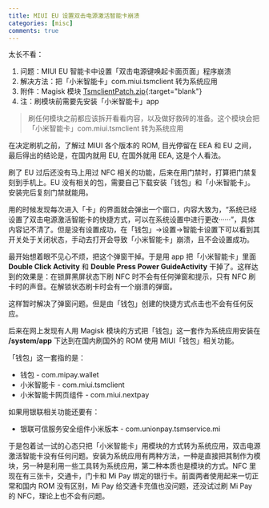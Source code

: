 ```yaml
---
title: MIUI EU 设置双击电源激活智能卡崩溃
categories: [misc]
comments: true
---
```


太长不看：

1. 问题：MIUI EU 智能卡中设置「双击电源键唤起卡面页面」程序崩溃
2. 解决方法：把「小米智能卡」com.miui.tsmclient 转为系统应用
3. 附件：Magisk 模块 [TsmclientPatch.zip](https://drive.google.com/file/d/1-jzNw-d5V7uUS_sfoCpS0-qu2B_T4bnR/view?usp=drivesdk){:target="blank"}
3. 注：刷模块前需要先安装「小米智能卡」app

> 刷任何模块之前都应该拆开看看内容，以及做好救砖的准备。这个模块会把「小米智能卡」com.miui.tsmclient 转为系统应用

在决定刷机之前，了解过 MIUI 各个版本的 ROM, 目光停留在 EEA 和 EU 之间，最后得出的结论是，在国内就用 EU, 在国外就用 EEA, 这是个人看法。

刷了 EU 过后还没有马上用过 NFC 相关的功能，后来在用门禁时，打算把门禁复刻到手机上。EU 没有相关的包，需要自己下载安装「钱包」和「小米智能卡」。安装完后复刻门禁就能用。

用的时候发现每次进入「卡」的界面就会弹出一个窗口，内容大致为，“系统已经设置了双击电源激活智能卡的快捷方式，可以在系统设置中进行更改······”，具体内容记不清了。但是没有设置成功，在「钱包」->设置->智能卡设置下可以看到其开关处于关闭状态，手动去打开会导致「小米智能卡」崩溃，且不会设置成功。

最开始想着眼不见心不烦，把这个弹窗干掉。于是用 app 把「小米智能卡」里面 **Double Click Activity** 和 **Double Press Power GuideActivity** 干掉了。这样达到的效果是：在锁屏黑屏状态下刷 NFC 时不会有任何弹窗和提示，只有 NFC 刷卡时的声音。在解锁状态刷卡时会有一个崩溃的弹窗。

这样暂时解决了弹窗问题。但是由「钱包」创建的快捷方式点击也不会有任何反应。

后来在网上发现有人用 Magisk 模块的方式把「钱包」这一套作为系统应用安装在 **/system/app** 下达到在国内刷国外的 ROM 使用 MIUI「钱包」相关功能。

「钱包」这一套指的是：

- 钱包 - com.mipay.wallet
- 小米智能卡 - com.miui.tsmclient
- 小米智能卡网页组件 - com.miui.nextpay

如果用银联相关功能还要有：

- 银联可信服务安全组件小米版本 - com.unionpay.tsmservice.mi

于是包着试一试的心态只把「小米智能卡」用模块的方式转为系统应用，双击电源激活智能卡没有任何问题。安装为系统应用有两种方法，一种是直接把其制作为模块，另一种是利用一些工具转为系统应用，第二种本质也是模块的方式。NFC 里现在有三张卡，交通卡，门卡和 Mi Pay 绑定的银行卡。前面两者使用起来一切正常和国内 ROM 没有区别，Mi Pay 给交通卡充值也没问题，还没试过刷 Mi Pay 的 NFC，理论上也不会有问题。
